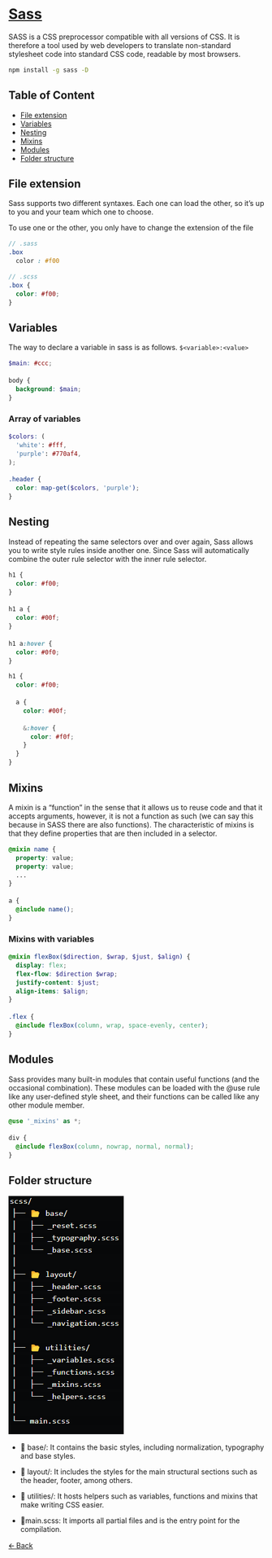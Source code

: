 # [Sass](https://sass-lang.com/)

SASS is a CSS preprocessor compatible with all versions of CSS. It is therefore a tool used by web developers to translate non-standard stylesheet code into standard CSS code, readable by most browsers.

```bash
npm install -g sass -D
```

## Table of Content

- [File extension](#file-extension)
- [Variables](#variables)
- [Nesting](#nesting)
- [Mixins](#mixins)
- [Modules](#modules)
- [Folder structure](#folder-structure)

## File extension

Sass supports two different syntaxes. Each one can load the other, so it’s up to you and your team which one to choose.

To use one or the other, you only have to change the extension of the file

```scss
// .sass
.box
  color : #f00
```

```scss
// .scss
.box {
  color: #f00;
}
```

## Variables

The way to declare a variable in sass is as
follows. `$<variable>:<value>`

```scss
$main: #ccc;

body {
  background: $main;
}
```

### Array of variables

```scss
$colors: (
  'white': #fff,
  'purple': #770af4,
);

.header {
  color: map-get($colors, 'purple');
}
```

## Nesting

Instead of repeating the same selectors over and over again, Sass allows you to write style rules inside another one.
Since Sass will automatically combine the outer rule selector with the inner rule selector.

```css
h1 {
  color: #f00;
}

h1 a {
  color: #00f;
}

h1 a:hover {
  color: #0f0;
}
```

```scss
h1 {
  color: #f00;

  a {
    color: #00f;

    &:hover {
      color: #f0f;
    }
  }
}
```

## Mixins

A mixin is a “function” in the sense that it allows us to reuse code and that it accepts arguments, however, it is not a function as such (we can say this because in SASS there are also functions). The characteristic of mixins is that they define properties that are then included in a selector.

```scss
@mixin name {
  property: value;
  property: value;
  ...
}

a {
  @include name();
}
```

### Mixins with variables

```scss
@mixin flexBox($direction, $wrap, $just, $align) {
  display: flex;
  flex-flow: $direction $wrap;
  justify-content: $just;
  align-items: $align;
}

.flex {
  @include flexBox(column, wrap, space-evenly, center);
}
```

## Modules

Sass provides many built-in modules that contain useful functions (and the occasional combination). These modules can be loaded with the @use rule like any user-defined style sheet, and their functions can be called like any other module member.

```scss
@use '_mixins' as *;

div {
  @include flexBox(column, nowrap, normal, normal);
}
```

## Folder structure

![sass folder](../assets/folder-structure-sass.png)

- 📂 base/: It contains the basic styles, including normalization, typography and base styles.

- 📂 layout/: It includes the styles for the main structural sections such as the header, footer, among others.

- 📂 utilities/: It hosts helpers such as variables, functions and mixins that make writing CSS easier.

- 📄main.scss: It imports all partial files and is the entry point for the compilation.

[🡨 Back](../README.md)
